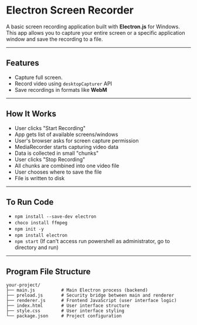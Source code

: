 #  Electron Screen Recorder

A basic screen recording application built with **Electron.js** for Windows. This app allows you to capture your entire screen or a specific application window and save the recording to a file.

---

## Features

- Capture full screen.
- Record video using `desktopCapturer` API
- Save recordings in formats like **WebM**

---

## How It Works

- User clicks "Start Recording"
- App gets list of available screens/windows
- User's browser asks for screen capture permission
- MediaRecorder starts capturing video data
- Data is collected in small "chunks"
- User clicks "Stop Recording"
- All chunks are combined into one video file
- User chooses where to save the file
- File is written to disk


---

## To Run Code

- `npm install --save-dev electron`
- `choco install ffmpeg`
- `npm init -y`
- `npm install electron`
- `npm start` (If can't access run powershell as administrator, go to directory and run)
---

## Program File Structure

```
your-project/
├── main.js          # Main Electron process (backend)
├── preload.js       # Security bridge between main and renderer
├── renderer.js      # Frontend JavaScript (user interface logic)
├── index.html       # User interface structure
├── style.css        # User interface styling
└── package.json     # Project configuration
```

